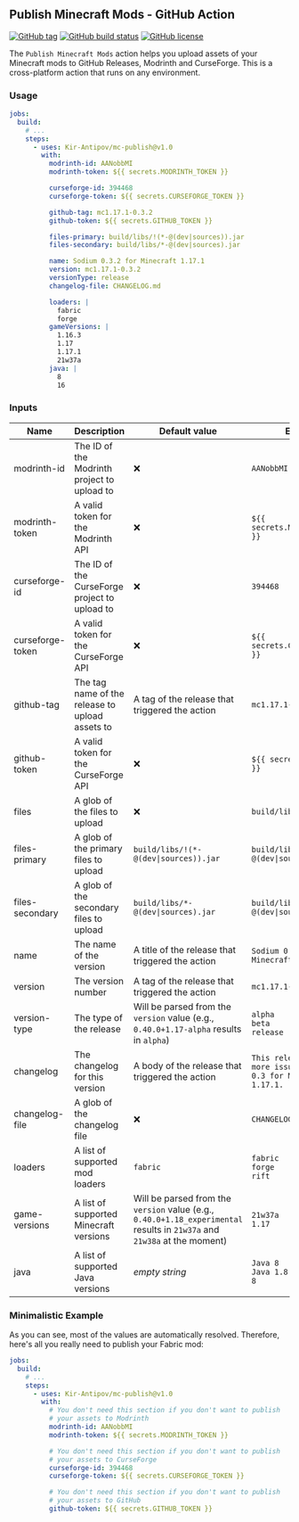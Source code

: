## Publish Minecraft Mods - GitHub Action

[![GitHub tag](https://img.shields.io/github/tag/Kir-Antipov/mc-publish.svg?cacheSeconds=3600)](https://github.com/Kir-Antipov/mc-publish/releases/latest)
[![GitHub build status](https://img.shields.io/github/workflow/status/Kir-Antipov/mc-publish/ci/master?cacheSeconds=3600)](https://github.com/Kir-Antipov/mc-publish/actions/workflows/ci.yml)
[![GitHub license](https://img.shields.io/github/license/Kir-Antipov/mc-publish.svg?cacheSeconds=36000)](https://github.com/Kir-Antipov/mc-publish#readme)

The `Publish Minecraft Mods` action helps you upload assets of your Minecraft mods to GitHub Releases, Modrinth and CurseForge. This is a cross-platform action that runs on any environment.

### Usage

```yml
jobs:
  build:
    # ...
    steps:
      - uses: Kir-Antipov/mc-publish@v1.0
        with:
          modrinth-id: AANobbMI
          modrinth-token: ${{ secrets.MODRINTH_TOKEN }}

          curseforge-id: 394468
          curseforge-token: ${{ secrets.CURSEFORGE_TOKEN }}

          github-tag: mc1.17.1-0.3.2
          github-token: ${{ secrets.GITHUB_TOKEN }}

          files-primary: build/libs/!(*-@(dev|sources)).jar
          files-secondary: build/libs/*-@(dev|sources).jar

          name: Sodium 0.3.2 for Minecraft 1.17.1
          version: mc1.17.1-0.3.2
          versionType: release
          changelog-file: CHANGELOG.md

          loaders: |
            fabric
            forge
          gameVersions: |
            1.16.3
            1.17
            1.17.1
            21w37a
          java: |
            8
            16

```

### Inputs

| Name | Description | Default value | Examples |
|------|-------------|---------------|----------|
| modrinth-id | The ID of the Modrinth project to upload to | ❌ | `AANobbMI` |
| modrinth-token | A valid token for the Modrinth API | ❌ | `${{ secrets.MODRINTH_TOKEN }}` |
| curseforge-id | The ID of the CurseForge project to upload to | ❌ | `394468` |
| curseforge-token | A valid token for the CurseForge API | ❌ | `${{ secrets.CURSEFORGE_TOKEN }}` |
| github-tag | The tag name of the release to upload assets to | A tag of the release that triggered the action | `mc1.17.1-0.3.2` |
| github-token | A valid token for the CurseForge API | ❌ | `${{ secrets.GITHUB_TOKEN }}` |
| files | A glob of the files to upload | ❌ | `build/libs/*.jar` |
| files-primary | A glob of the primary files to upload | `build/libs/!(*-@(dev\|sources)).jar` | `build/libs/!(*-@(dev\|sources)).jar` |
| files-secondary | A glob of the secondary files to upload | `build/libs/*-@(dev\|sources).jar` | `build/libs/*-@(dev\|sources).jar` |
| name | The name of the version | A title of the release that triggered the action | `Sodium 0.3.2 for Minecraft 1.17.1` |
| version | The version number | A tag of the release that triggered the action | `mc1.17.1-0.3.2` |
| version-type | The type of the release | Will be parsed from the `version` value (e.g., `0.40.0+1.17-alpha` results in `alpha`) | `alpha` <br> `beta` <br> `release` |
| changelog | The changelog for this version | A body of the release that triggered the action | `This release fixes a few more issues in Sodium 0.3 for Minecraft 1.17.1.` |
| changelog-file | A glob of the changelog file | ❌ | `CHANGELOG.md` |
| loaders | A list of supported mod loaders | `fabric` | `fabric` <br> `forge` <br> `rift` |
| game-versions | A list of supported Minecraft versions | Will be parsed from the `version` value (e.g., `0.40.0+1.18_experimental` results in `21w37a` and `21w38a` at the moment) | `21w37a` <br> `1.17` |
| java | A list of supported Java versions | *empty string* | `Java 8` <br> `Java 1.8` <br> `8` |

### Minimalistic Example

As you can see, most of the values are automatically resolved. Therefore, here's all you really need to publish your Fabric mod:

```yml
jobs:
  build:
    # ...
    steps:
      - uses: Kir-Antipov/mc-publish@v1.0
        with:
          # You don't need this section if you don't want to publish
          # your assets to Modrinth
          modrinth-id: AANobbMI
          modrinth-token: ${{ secrets.MODRINTH_TOKEN }}

          # You don't need this section if you don't want to publish
          # your assets to CurseForge
          curseforge-id: 394468
          curseforge-token: ${{ secrets.CURSEFORGE_TOKEN }}

          # You don't need this section if you don't want to publish
          # your assets to GitHub
          github-token: ${{ secrets.GITHUB_TOKEN }}
```